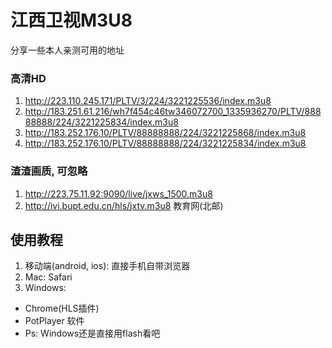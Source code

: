  # 江西卫视M3U8 

分享一些本人亲测可用的地址


### 高清HD 
  1. http://223.110.245.171/PLTV/3/224/3221225536/index.m3u8
  2. http://183.251.61.216/wh7f454c46tw346072700_1335936270/PLTV/88888888/224/3221225834/index.m3u8 
  3. http://183.252.176.10/PLTV/88888888/224/3221225868/index.m3u8
  4. http://183.252.176.10/PLTV/88888888/224/3221225834/index.m3u8

### 渣渣画质, 可忽略
  1. http://223.75.11.92:9090/live/jxws_1500.m3u8
  2. http://ivi.bupt.edu.cn/hls/jxtv.m3u8 教育网(北邮)






## 使用教程

1. 移动端(android, ios): 直接手机自带浏览器
2. Mac: Safari
3. Windows: 
  - Chrome(HLS插件)
  - PotPlayer 软件
  - Ps: Windows还是直接用flash看吧